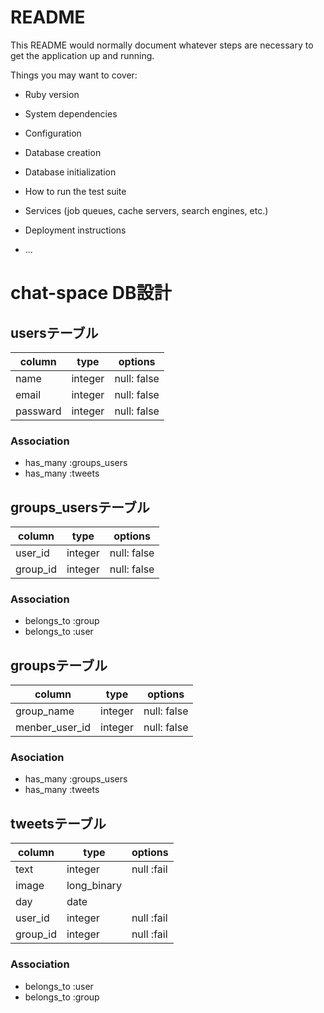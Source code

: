 # README

This README would normally document whatever steps are necessary to get the
application up and running.

Things you may want to cover:

* Ruby version

* System dependencies

* Configuration

* Database creation

* Database initialization

* How to run the test suite

* Services (job queues, cache servers, search engines, etc.)

* Deployment instructions

* ...

# chat-space DB設計

## usersテーブル

|column|type|options|
|------|----|-------|
|name|integer|null: false|
|email|integer|null: false|
|passward|integer|null: false|

### Association
- has_many :groups_users
- has_many :tweets


## groups_usersテーブル
|column|type|options|
|------|----|-------|
|user_id|integer|null: false|
|group_id|integer|null: false|

### Association
- belongs_to :group
- belongs_to :user

## groupsテーブル
|column|type|options|
|------|----|-------|
|group_name|integer|null: false|
|menber_user_id|integer|null: false|

### Asociation
- has_many :groups_users
- has_many :tweets

## tweetsテーブル
|column|type|options|
|------|----|-------|
|text|integer|null :fail|
|image|long_binary||
|day|date||
|user_id|integer|null :fail|
|group_id|integer|null :fail|

### Association
- belongs_to :user
- belongs_to :group

